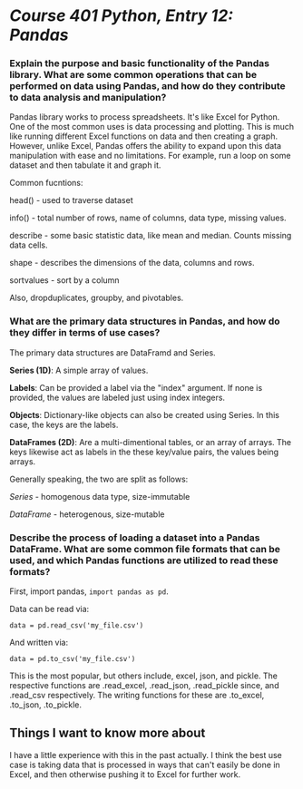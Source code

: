 # *Course 401 Python, Entry 12: Pandas*




### Explain the purpose and basic functionality of the Pandas library. What are some common operations that can be performed on data using Pandas, and how do they contribute to data analysis and manipulation?

Pandas library works to process spreadsheets. It's like Excel for Python. One of the most common uses is data processing and plotting. This is much like running different Excel functions on data and then creating a graph. However, unlike Excel, Pandas offers the ability to expand upon this data manipulation with ease and no limitations. For example, run a loop on some dataset and then tabulate it and graph it.

Common fucntions:

head() - used to traverse dataset

info() - total number of rows, name of columns, data type, missing values. 

describe - some basic statistic data, like mean and median. Counts missing data cells.

shape - describes the dimensions of the data, columns and rows.

sortvalues - sort by a column

Also, dropduplicates, groupby, and pivotables.

### What are the primary data structures in Pandas, and how do they differ in terms of use cases?

The primary data structures are DataFramd and Series.

**Series (1D)**: A simple array of values.

**Labels**: Can be provided a label via the "index" argument. If none is provided, the values are labeled just using index integers.

**Objects**: Dictionary-like objects can also be created using Series. In this case, the keys are the labels.

**DataFrames (2D)**: Are a multi-dimentional tables, or an array of arrays. The keys likewise act as labels in the these key/value pairs, the values being arrays.

Generally speaking, the two are split as follows:

*Series* - homogenous data type, size-immutable

*DataFrame* - heterogenous, size-mutable

### Describe the process of loading a dataset into a Pandas DataFrame. What are some common file formats that can be used, and which Pandas functions are utilized to read these formats?

First, import pandas, `import pandas as pd`.

Data can be read via:

```
data = pd.read_csv('my_file.csv')
```

And written via:

```
data = pd.to_csv('my_file.csv')
```

This is the most popular, but others include, excel, json, and pickle. The respective functions are .read_excel, .read_json, .read_pickle since, and  .read_csv respectively. The writing functions for these are .to_excel, .to_json, .to_pickle.

## Things I want to know more about

I have a little experience with this in the past actually. I think the best use case is taking data that is processed in ways that can't easily be done in Excel, and then otherwise pushing it to Excel for further work.
